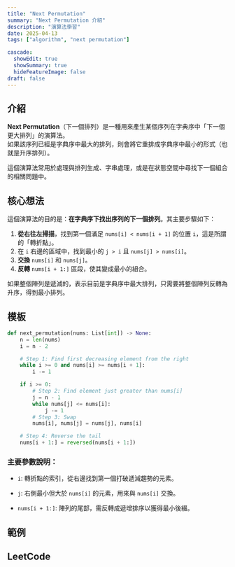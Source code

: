 ```yaml
---
title: "Next Permutation"
summary: "Next Permutation 介紹"
description: "演算法學習"
date: 2025-04-13
tags: ["algorithm", "next permutation"]

cascade:
  showEdit: true
  showSummary: true
  hideFeatureImage: false
draft: false
---
```


## 介紹

**Next Permutation**（下一個排列）是一種用來產生某個序列在字典序中「下一個更大排列」的演算法。  
如果該序列已經是字典序中最大的排列，則會將它重排成字典序中最小的形式（也就是升序排列）。

這個演算法常用於處理與排列生成、字串處理，或是在狀態空間中尋找下一個組合的相關問題中。

## 核心想法

這個演算法的目的是：**在字典序下找出序列的下一個排列**。其主要步驟如下：

1. **從右往左掃描**，找到第一個滿足 `nums[i] < nums[i + 1]` 的位置 `i`，這是所謂的「轉折點」。
2. 在 `i` 右邊的區域中，找到最小的 `j > i` 且 `nums[j] > nums[i]`。
3. **交換** `nums[i]` 和 `nums[j]`。
4. **反轉** `nums[i + 1:]` 區段，使其變成最小的組合。

如果整個陣列是遞減的，表示目前是字典序中最大排列，只需要將整個陣列反轉為升序，得到最小排列。

## 模板

```python
def next_permutation(nums: List[int]) -> None:
    n = len(nums)
    i = n - 2

    # Step 1: Find first decreasing element from the right
    while i >= 0 and nums[i] >= nums[i + 1]:
        i -= 1

    if i >= 0:
        # Step 2: Find element just greater than nums[i]
        j = n - 1
        while nums[j] <= nums[i]:
            j -= 1
        # Step 3: Swap
        nums[i], nums[j] = nums[j], nums[i]

    # Step 4: Reverse the tail
    nums[i + 1:] = reversed(nums[i + 1:])
```

### 主要參數說明：

- `i`: 轉折點的索引，從右邊找到第一個打破遞減趨勢的元素。

- `j`: 右側最小但大於 `nums[i]` 的元素，用來與 `nums[i]` 交換。

- `nums[i + 1:]`: 陣列的尾部，需反轉成遞增排序以獲得最小後綴。

## 範例

## LeetCode
